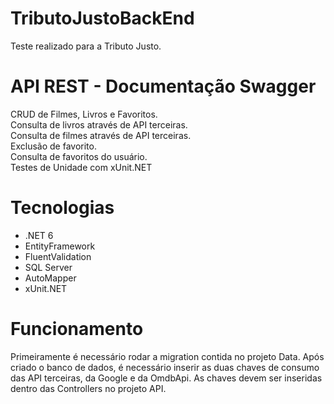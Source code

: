 # TributoJustoBackEnd

Teste realizado para a Tributo Justo.

# API REST - Documentação Swagger
CRUD de Filmes, Livros e Favoritos. 
<br>
Consulta de livros através de API terceiras.
<br>
Consulta de filmes através de API terceiras.
<br>
Exclusão de favorito.
<br>
Consulta de favoritos do usuário.
<br>
Testes de Unidade com xUnit.NET

# Tecnologias
* .NET 6
* EntityFramework
* FluentValidation
* SQL Server
* AutoMapper
* xUnit.NET


# Funcionamento
Primeiramente é necessário rodar a migration contida no projeto Data.
Após criado o banco de dados, é necessário inserir as duas chaves de consumo das API terceiras, da Google e da OmdbApi. As chaves devem ser inseridas dentro das Controllers no projeto API.
